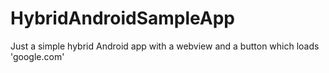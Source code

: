 # HybridAndroidSampleApp
Just a simple hybrid Android app with a webview and a button which loads 'google.com'
